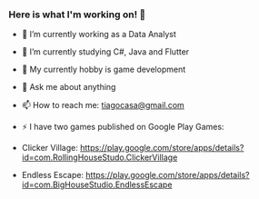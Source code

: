 ### Here is what I'm working on! 👋

- 🔭 I’m currently working as a Data Analyst
- 🌱 I’m currently studying C#, Java and Flutter
- 🤔 My currently hobby is game development
- 💬 Ask me about anything
- 📫 How to reach me: tiagocasa@gmail.com
- ⚡ I have two games published on Google Play Games:

- Clicker Village: https://play.google.com/store/apps/details?id=com.RollingHouseStudo.ClickerVillage
- Endless Escape: https://play.google.com/store/apps/details?id=com.BigHouseStudio.EndlessEscape
